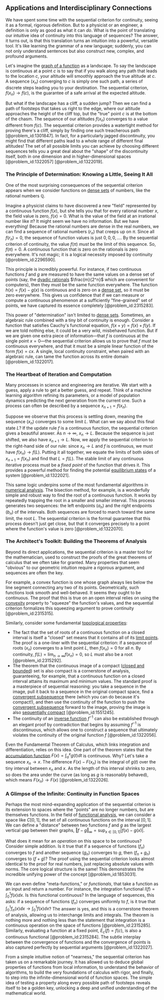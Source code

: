 ## Applications and Interdisciplinary Connections

We have spent some time with the sequential criterion for continuity, seeing it as a formal, rigorous definition. But to a physicist or an engineer, a definition is only as good as what it can *do*. What is the point of translating our intuitive idea of continuity into this language of sequences? The answer, it turns out, is that this translation turns an intuition into a powerful, versatile tool. It's like learning the grammar of a new language; suddenly, you can not only understand sentences but also construct new, complex, and profound arguments.

Let's imagine the [graph of a function](@article_id:158776) as a landscape. To say the landscape is continuous at a point $c$ is to say that if you walk along any path that leads to the location $c$, your altitude will smoothly approach the true altitude at $c$. A sequence $(x_n)$ converging to $c$ is simply one such path, a series of discrete steps leading you to your destination. The sequential criterion, $f(x_n) \to f(c)$, is the guarantee of a safe arrival at the expected altitude.

But what if the landscape has a cliff, a sudden jump? Then we can find a path of footsteps that takes us right to the edge, where our altitude approaches the height of the cliff top, but the "true" point $c$ is at the bottom of the chasm. The sequence of our altitudes $f(x_n)$ converges to a value different from $f(c)$. The sequential criterion provides a watertight method for proving there's a cliff, simply by finding one such treacherous path [@problem_id:1301847]. In fact, for a particularly jagged discontinuity, you might find that different paths lead to a whole range of different final altitudes! The set of all possible limits you can achieve by choosing different sequences tells you a great deal about the "shape" of the discontinuity itself, both in one dimension and in higher-dimensional spaces [@problem_id:1322057] [@problem_id:1322019].

### The Principle of Determination: Knowing a Little, Seeing It All

One of the most surprising consequences of the sequential criterion appears when we consider functions on [dense sets](@article_id:146563) of numbers, like the rational numbers $\mathbb{Q}$.

Imagine a physicist claims to have discovered a new "field" represented by a continuous function $f(x)$, but she tells you that for every rational number $x$, the field value is zero, $f(x)=0$. What is the value of the field at an irrational number like $\pi$? It might seem we have no information. But we have everything! Because the rational numbers are dense in the real numbers, we can find a sequence of rational numbers $(r_n)$ that creeps up on $\pi$. Since all $f(r_n)=0$, the sequence of function values is just $0, 0, 0, \dots$. By the sequential criterion of continuity, the value $f(\pi)$ *must* be the limit of this sequence. So, $f(\pi)=0$. A continuous function that is zero on the rationals is zero everywhere. It's not magic; it is a logical necessity imposed by continuity [@problem_id:2296590].

This principle is incredibly powerful. For instance, if two continuous functions $f$ and $g$ are measured to have the same values on a dense set of points (say, the [dyadic rationals](@article_id:148409) $\frac{m}{2^n}$ which are convenient for computers), then they must be the same function everywhere. The function $h(x) = f(x) - g(x)$ is continuous and is zero on a [dense set](@article_id:142395), so it must be zero everywhere. This gives us confidence that if we can measure or compute a continuous phenomenon at a sufficiently "fine-grained" set of points, we have captured its essence completely [@problem_id:2315283].

This power of "determination" isn't limited to [dense sets](@article_id:146563). Sometimes, an algebraic rule combined with a tiny bit of continuity is enough. Consider a function that satisfies Cauchy's functional equation, $f(x+y) = f(x) + f(y)$. If we are told nothing else, it could be a very wild, misbehaved function. But if we are given one extra piece of information—that $f$ is continuous at the single point $x=0$—the sequential criterion allows us to prove that $f$ must be continuous everywhere, and that it must be a simple linear function of the form $f(x) = cx$. A single, local continuity constraint, when paired with an algebraic rule, can tame the function across its entire domain [@problem_id:1322017].

### The Heartbeat of Iteration and Computation

Many processes in science and engineering are iterative. We start with a guess, apply a rule to get a better guess, and repeat. Think of a machine learning algorithm refining its parameters, or a model of population dynamics predicting the next generation from the current one. Such a process can often be described by a sequence $x_{n+1} = f(x_n)$.

Suppose we observe that this process is settling down, meaning the sequence $(x_n)$ converges to some limit $L$. What can we say about this final state $L$? If the update rule $f$ is a continuous function, the sequential criterion gives a beautiful answer. As $n \to \infty$, $x_n \to L$. Because the sequence is just shifted, we also have $x_{n+1} \to L$. Now, we apply the sequential criterion to the right-hand side of our rule: since $x_n \to L$ and $f$ is continuous, we must have $f(x_n) \to f(L)$. Putting it all together, we equate the limits of both sides of $x_{n+1} = f(x_n)$ and find that $L = f(L)$. The stable limit of any continuous iterative process must be a *fixed point* of the function that drives it. This provides a powerful method for finding the potential [equilibrium states](@article_id:167640) of a system [@problem_id:1322021].

This same logic underpins some of the most fundamental algorithms in [numerical analysis](@article_id:142143). The bisection method, for example, is a wonderfully simple and robust way to find the root of a continuous function. It works by repeatedly trapping the root in a smaller and smaller interval. This process generates two sequences: the left endpoints $(a_n)$ and the right endpoints $(b_n)$ of the intervals. Both sequences are forced to march toward the same limit, the root $L$. The sequential criterion is the formal guarantee that this process doesn't just get close, but that it converges precisely to a point where the function's value is zero [@problem_id:1322070].

### The Architect's Toolkit: Building the Theorems of Analysis

Beyond its direct applications, the sequential criterion is a master tool for the mathematician, used to construct the proofs of the great theorems of calculus that we often take for granted. Many properties that seem "obvious" to our geometric intuition require a rigorous argument, and sequences are often the key.

For example, a convex function is one whose graph always lies below the line segment connecting any two of its points. Geometrically, such functions look smooth and well-behaved. It seems they ought to be continuous. The proof that this is true on an open interval relies on using the [convexity](@article_id:138074) property to "squeeze" the function's values, and the sequential criterion formalizes this squeezing argument to prove continuity [@problem_id:2315315].

Similarly, consider some fundamental [topological properties](@article_id:154172):
- The fact that the set of roots of a continuous function on a closed interval is itself a "closed" set means that it contains all of its [limit points](@article_id:140414). The proof is a one-liner with the sequential criterion: if a sequence of roots $(x_n)$ converges to a limit point $L$, then $f(x_n)=0$ for all $n$. By continuity, $f(L) = \lim_{n \to \infty} f(x_n) = 0$, so $L$ must also be a root [@problem_id:2315292].
- The theorem that the continuous image of a compact ([closed and bounded](@article_id:140304)) set is also compact is a cornerstone of analysis, guaranteeing, for example, that a continuous function on a closed interval attains its maximum and minimum values. The standard proof is a masterpiece of sequential reasoning: you take a sequence in the image, pull it back to a sequence in the original compact space, find a [convergent subsequence](@article_id:140766) there (which you can do because it's compact!), and then use the continuity of the function to push the [convergent subsequence](@article_id:140766) forward to the image, proving the image is also [sequentially compact](@article_id:147801) [@problem_id:1551245].
- The continuity of an [inverse function](@article_id:151922) $f^{-1}$ can also be established through an elegant proof by contradiction that begins by assuming $f^{-1}$ is discontinuous, which allows one to construct a sequence that ultimately violates the continuity of the original function $f$ [@problem_id:1322056].

Even the Fundamental Theorem of Calculus, which links integration and differentiation, relies on this idea. One part of the theorem states that the [accumulation function](@article_id:143182) $F(x) = \int_a^x g(t) dt$ is continuous. Why? Let's take a sequence $x_n \to x$. The difference $F(x) - F(x_n)$ is the integral of $g(t)$ over the tiny interval between $x_n$ and $x$. As the length of this interval shrinks to zero, so does the area under the curve (as long as $g$ is reasonably behaved), which means $F(x_n) \to F(x)$ [@problem_id:1322026].

### A Glimpse of the Infinite: Continuity in Function Spaces

Perhaps the most mind-expanding application of the sequential criterion is its extension to spaces where the "points" are no longer numbers, but are themselves functions. In the field of [functional analysis](@article_id:145726), we can consider a space like $C[0,1]$, the set of all continuous functions on the interval $[0,1]$. We can define a "distance" between two functions $f$ and $g$ as the largest vertical gap between their graphs, $\Vert f-g \Vert_{\infty} = \sup_{x \in [0,1]} |f(x)-g(x)|$.

What does it mean for an *operation* on this space to be continuous? Consider simple addition. Is it true that if a sequence of functions $(f_n)$ converges to $f$ and another sequence $(g_n)$ converges to $g$, then $(f_n+g_n)$ converges to $(f+g)$? The proof using the sequential criterion looks almost identical to the proof for real numbers, just replacing absolute values with norms. The core logical structure is the same! This demonstrates the incredible unifying power of the concept [@problem_id:1853031].

We can even define "meta-functions," or *functionals*, that take a function as an input and return a number. For instance, the integration functional $I(f) = \int_0^1 f(x)dx$. Is this functional continuous? In the language of sequences, this asks: if a sequence of functions $(f_n)$ converges uniformly to $f$, is it true that $\int_0^1 f_n(x)dx \to \int_0^1 f(x)dx$? The answer is yes, and this is a cornerstone theorem of analysis, allowing us to interchange limits and integrals. The theorem is nothing more and nothing less than the statement that integration is a continuous operation on the space of functions [@problem_id:2315285]. Similarly, evaluating a function at a fixed point, $E_c(f)=f(c)$, is also a continuous functional [@problem_id:2315284]. The subtle interplay between the convergence of functions and the convergence of points is also captured perfectly by sequential arguments [@problem_id:1322027].

From a simple intuitive notion of "nearness," the sequential criterion has taken us on a remarkable journey. It has allowed us to deduce global properties of functions from local information, to understand the behavior of algorithms, to build the very foundations of calculus with rigor, and finally, to step into the infinite-dimensional world of function spaces. The simple idea of testing a property along every possible path of footsteps reveals itself to be a golden key, unlocking a deep and unified understanding of the mathematical world.